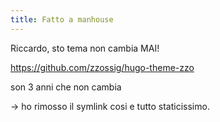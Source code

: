 ```yaml
---
title: Fatto a manhouse
---
```

Riccardo, sto tema non cambia MAI!

https://github.com/zzossig/hugo-theme-zzo

son 3 anni che non cambia

-> ho rimosso il symlink cosi e tutto staticissimo.
